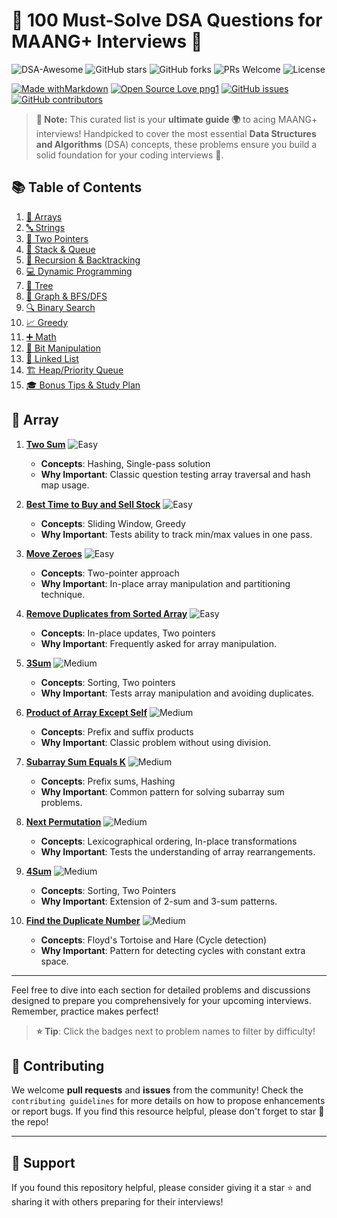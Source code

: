 # 🚀 100 Must-Solve DSA Questions for MAANG+ Interviews 🌟

![DSA-Awesome](https://img.shields.io/badge/DSA-Awesome-blue.svg?style=for-the-badge&logo=appveyor)
![GitHub stars](https://img.shields.io/github/stars/VikashPR/MAANG-Interview-Prep-100-DSA?style=social&logo=github)
![GitHub forks](https://img.shields.io/github/forks/VikashPR/MAANG-Interview-Prep-100-DSA?style=social&logo=github)
![PRs Welcome](https://img.shields.io/badge/PRs-welcome-brightgreen.svg?style=for-the-badge&logo=appveyor)
![License](https://img.shields.io/badge/license-MIT-yellow.svg?style=for-the-badge&logo=appveyor)

[![Made withMarkdown](https://img.shields.io/badge/Made%20with-Markdown-1f425f.svg?style=for-the-badge&logo=markdown)](https://github.com/VikashPR/MAANG-Interview-Prep-100-DSA)
[![Open Source Love png1](https://badges.frapsoft.com/os/v1/open-source.png?v=103)](https://github.com/VikashPR/MAANG-Interview-Prep-100-DSA)
[![GitHub issues](https://img.shields.io/github/issues/VikashPR/MAANG-Interview-Prep-100-DSA.svg?style=flat-square)](https://github.com/VikashPR/MAANG-Interview-Prep-100-DSA/issues)
[![GitHub contributors](https://img.shields.io/github/contributors/VikashPR/MAANG-Interview-Prep-100-DSA.svg?style=flat-square)](https://github.com/VikashPR/MAANG-Interview-Prep-100-DSA/graphs/contributors)

> **📝 Note:** This curated list is your **ultimate guide 🌍** to acing MAANG+ interviews! Handpicked to cover the most essential **Data Structures and Algorithms** (DSA) concepts, these problems ensure you build a solid foundation for your coding interviews 🚀. 

## 📚 Table of Contents

1. [🔢 Arrays](#--array)
2. [🔤 Strings](#strings)
3. [👯 Two Pointers](#two-pointers)
4. [🥞 Stack & Queue](#stack--queue)
5. [🔄 Recursion & Backtracking](#recursion--backtracking)
6. [💻 Dynamic Programming](#dynamic-programming)
7. [🌲 Tree](#tree)
8. [🔗 Graph & BFS/DFS](#graph--bfsdfs)
9. [🔍 Binary Search](#binary-search)
10. [📈 Greedy](#greedy)
11. [➕ Math](#math)
12. [🔣 Bit Manipulation](#bit-manipulation)
13. [🔗 Linked List](#linked-list)
14. [🏗️ Heap/Priority Queue](#heappriority-queue)
15. [🎓 Bonus Tips & Study Plan](#bonus-tips--study-plan)

## 🔢  Array

1. **[Two Sum](https://leetcode.com/problems/two-sum/)** ![Easy](https://img.shields.io/badge/-Easy-green)
   - **Concepts**: Hashing, Single-pass solution
   - **Why Important**: Classic question testing array traversal and hash map usage.

2. **[Best Time to Buy and Sell Stock](https://leetcode.com/problems/best-time-to-buy-and-sell-stock/)** ![Easy](https://img.shields.io/badge/-Easy-green)
   - **Concepts**: Sliding Window, Greedy
   - **Why Important**: Tests ability to track min/max values in one pass.

3. **[Move Zeroes](https://leetcode.com/problems/move-zeroes/)** ![Easy](https://img.shields.io/badge/-Easy-green)
   - **Concepts**: Two-pointer approach
   - **Why Important**: In-place array manipulation and partitioning technique.

4. **[Remove Duplicates from Sorted Array](https://leetcode.com/problems/remove-duplicates-from-sorted-array/)** ![Easy](https://img.shields.io/badge/-Easy-green)
   - **Concepts**: In-place updates, Two pointers
   - **Why Important**: Frequently asked for array manipulation.

5. **[3Sum](https://leetcode.com/problems/3sum/)** ![Medium](https://img.shields.io/badge/-Medium-yellow)
   - **Concepts**: Sorting, Two pointers
   - **Why Important**: Tests array manipulation and avoiding duplicates.

6. **[Product of Array Except Self](https://leetcode.com/problems/product-of-array-except-self/)** ![Medium](https://img.shields.io/badge/-Medium-yellow)
   - **Concepts**: Prefix and suffix products
   - **Why Important**: Classic problem without using division.

7. **[Subarray Sum Equals K](https://leetcode.com/problems/subarray-sum-equals-k/)** ![Medium](https://img.shields.io/badge/-Medium-yellow)
   - **Concepts**: Prefix sums, Hashing
   - **Why Important**: Common pattern for solving subarray sum problems.

8. **[Next Permutation](https://leetcode.com/problems/next-permutation/)** ![Medium](https://img.shields.io/badge/-Medium-yellow)
   - **Concepts**: Lexicographical ordering, In-place transformations
   - **Why Important**: Tests the understanding of array rearrangements.

9. **[4Sum](https://leetcode.com/problems/4sum/)** ![Medium](https://img.shields.io/badge/-Medium-yellow)
   - **Concepts**: Sorting, Two Pointers
   - **Why Important**: Extension of 2-sum and 3-sum patterns.

10. **[Find the Duplicate Number](https://leetcode.com/problems/find-the-duplicate-number/)** ![Medium](https://img.shields.io/badge/-Medium-yellow)
    - **Concepts**: Floyd's Tortoise and Hare (Cycle detection)
    - **Why Important**: Pattern for detecting cycles with constant extra space.

---

Feel free to dive into each section for detailed problems and discussions designed to prepare you comprehensively for your upcoming interviews. Remember, practice makes perfect!

> **⭐ Tip**: Click the badges next to problem names to filter by difficulty!

## 💬 Contributing

We welcome **pull requests** and **issues** from the community! Check the `contributing guidelines` for more details on how to propose enhancements or report bugs. If you find this resource helpful, please don't forget to star 🌟 the repo!

---

## 🙌 Support

If you found this repository helpful, please consider giving it a star ⭐ and sharing it with others preparing for their interviews!

